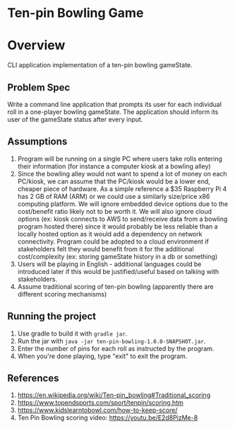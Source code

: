 # Ten-pin Bowling Game
# Overview
CLI application implementation of a ten-pin bowling gameState.

## Problem Spec
Write a command line application that prompts its user for each individual roll in a one-player bowling gameState.
The application should inform its user of the gameState status after every input.

## Assumptions
1. Program will be running on a single PC where users take rolls entering their information (for instance a computer kiosk at a bowling alley)
2. Since the bowling alley would not want to spend a lot of money on each PC/kiosk,
   we can assume that the PC/kiosk would be a lower end, cheaper piece of hardware.
   As a simple reference a $35 Raspberry Pi 4 has 2 GB of RAM (ARM) or we could use a similarly size/price x86 computing platform.
   We will ignore embedded device options due to the cost/benefit ratio likely not to be worth it.
   We will also ignore cloud options (ex: kiosk connects to AWS to send/receive data from a bowling program hosted there) since it would
   probably be less reliable than a locally hosted option as it would add a dependency on network connectivity. Program could be adopted to
   a cloud environment if stakeholders felt they would benefit from it for the additional cost/complexity (ex: storing gameState history in a db or something)
3. Users will be playing in English - additional languages could be introduced later if this would be justified/useful based on talking with stakeholders.
4. Assume traditional scoring of ten-pin bowling (apparently there are different scoring mechanisms)

## Running the project

1. Use gradle to build it with `gradle jar`.
2. Run the jar with `java -jar ten-pin-bowling-1.0.0-SNAPSHOT.jar`.
3. Enter the number of pins for each roll as instructed by the program.
4. When you're done playing, type "exit" to exit the program.


## References
1. https://en.wikipedia.org/wiki/Ten-pin_bowling#Traditional_scoring
2. https://www.topendsports.com/sport/tenpin/scoring.htm
3. https://www.kidslearntobowl.com/how-to-keep-score/
4. Ten Pin Bowling scoring video: https://youtu.be/E2d8PizMe-8